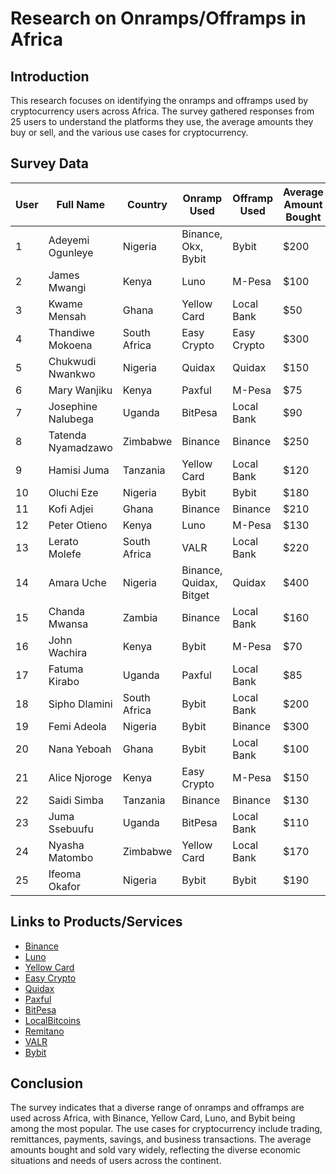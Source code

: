 # Research on Onramps/Offramps in Africa

## Introduction

This research focuses on identifying the onramps and offramps used by cryptocurrency users across Africa. The survey gathered responses from 25 users to understand the platforms they use, the average amounts they buy or sell, and the various use cases for cryptocurrency.

## Survey Data

| User | Full Name               | Country        | Onramp Used  | Offramp Used | Average Amount Bought | Average Amount Sold | Use Case         |
|------|--------------------------|----------------|--------------|--------------|-----------------------|---------------------|------------------|
| 1    | Adeyemi Ogunleye          | Nigeria        | Binance, Okx, Bybit      | Bybit      | $200                  | $150                | Trading          |
| 2    | James Mwangi              | Kenya          | Luno         | M-Pesa       | $100                  | $80                 | Remittances      |
| 3    | Kwame Mensah              | Ghana          | Yellow Card  | Local Bank   | $50                   | $50                 | Payments         |
| 4    | Thandiwe Mokoena          | South Africa   | Easy Crypto  | Easy Crypto  | $300                  | $250                | Investing        |
| 5    | Chukwudi Nwankwo          | Nigeria        | Quidax       | Quidax       | $150                  | $100                | Trading          |
| 6    | Mary Wanjiku              | Kenya          | Paxful       | M-Pesa       | $75                   | $50                 | Remittances      |
| 7    | Josephine Nalubega        | Uganda         | BitPesa      | Local Bank   | $90                   | $80                 | Business Payments|
| 8    | Tatenda Nyamadzawo        | Zimbabwe       | Binance      | Binance      | $250                  | $200                | Investing        |
| 9    | Hamisi Juma               | Tanzania       | Yellow Card  | Local Bank   | $120                  | $100                | Remittances      |
| 10   | Oluchi Eze                | Nigeria        | Bybit     | Bybit     | $180                  | $150                | Payments         |
| 11   | Kofi Adjei                | Ghana          | Binance      | Binance      | $210                  | $180                | Trading          |
| 12   | Peter Otieno              | Kenya          | Luno         | M-Pesa       | $130                  | $110                | Savings          |
| 13   | Lerato Molefe             | South Africa   | VALR         | Local Bank   | $220                  | $200                | Payments         |
| 14   | Amara Uche                | Nigeria        | Binance, Quidax, Bitget  | Quidax  | $400                   | $350                 | Investing        |
| 15   | Chanda Mwansa             | Zambia         | Binance      | Local Bank   | $160                  | $140                | Remittances      |
| 16   | John Wachira              | Kenya          | Bybit        | M-Pesa       | $70                   | $50                 | Trading          |
| 17   | Fatuma Kirabo             | Uganda         | Paxful       | Local Bank   | $85                   | $70                 | Business Payments|
| 18   | Sipho Dlamini             | South Africa   | Bybit        | Local Bank   | $200                  | $170                | Trading          |
| 19   | Femi Adeola               | Nigeria        | Bybit        | Binance      | $300                  | $250                | Investing        |
| 20   | Nana Yeboah               | Ghana          | Bybit        | Local Bank   | $100                  | $90                 | Payments         |
| 21   | Alice Njoroge             | Kenya          | Easy Crypto  | M-Pesa       | $150                  | $120                | Savings          |
| 22   | Saidi Simba               | Tanzania       | Binance      | Binance      | $130                  | $100                | Trading          |
| 23   | Juma Ssebuufu             | Uganda         | BitPesa      | Local Bank   | $110                  | $90                 | Remittances      |
| 24   | Nyasha Matombo            | Zimbabwe       | Yellow Card  | Local Bank   | $170                  | $150                | Investing        |
| 25   | Ifeoma Okafor             | Nigeria        | Bybit     | Bybit     | $190                  | $170                | Payments         |



## Links to Products/Services

- [Binance](https://www.binance.com/)
- [Luno](https://www.luno.com/)
- [Yellow Card](https://www.yellowcard.io/)
- [Easy Crypto](https://www.easycrypto.com/)
- [Quidax](https://www.quidax.com/)
- [Paxful](https://www.paxful.com/)
- [BitPesa](https://www.bitpesa.co/)
- [LocalBitcoins](https://localbitcoins.com/)
- [Remitano](https://remitano.com/)
- [VALR](https://www.valr.com/)
- [Bybit](https://www.bybit.com/)

## Conclusion

The survey indicates that a diverse range of onramps and offramps are used across Africa, with Binance, Yellow Card, Luno, and Bybit being among the most popular. The use cases for cryptocurrency include trading, remittances, payments, savings, and business transactions. The average amounts bought and sold vary widely, reflecting the diverse economic situations and needs of users across the continent.
